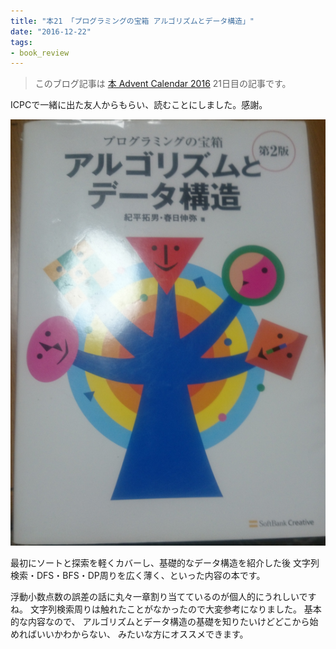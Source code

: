 ```yaml
---
title: "本21 「プログラミングの宝箱 アルゴリズムとデータ構造」"
date: "2016-12-22"
tags:
- book_review
---
```


> このブログ記事は
> [本 Advent Calendar 2016](http://www.adventar.org/calendars/1845)
> 21日目の記事です。

ICPCで一緒に出た友人からもらい、読むことにしました。感謝。

![](/images/2016-12-22-algorithm_book.png)

最初にソートと探索を軽くカバーし、基礎的なデータ構造を紹介した後
文字列検索・DFS・BFS・DP周りを広く薄く、といった内容の本です。

浮動小数点数の誤差の話に丸々一章割り当てているのが個人的にうれしいですね。
文字列検索周りは触れたことがなかったので大変参考になりました。
基本的な内容なので、
アルゴリズムとデータ構造の基礎を知りたいけどどこから始めればいいかわからない、
みたいな方にオススメできます。

